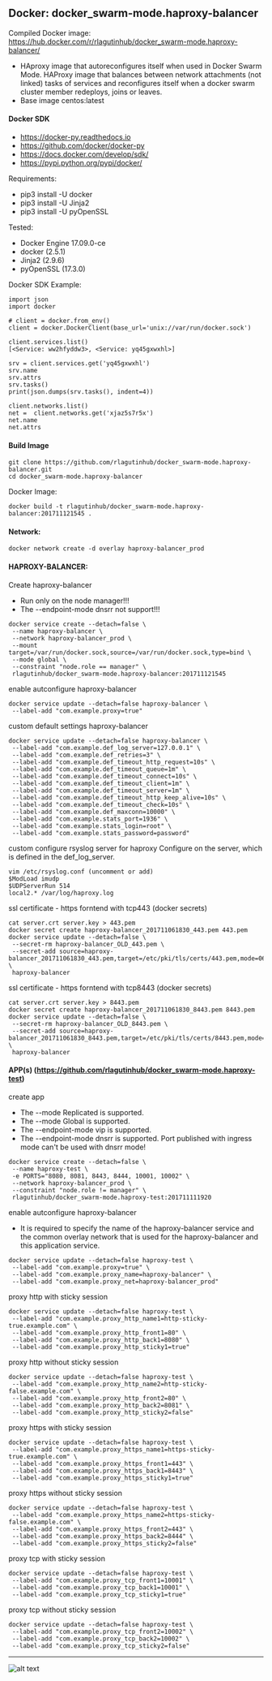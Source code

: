 ## Docker: docker_swarm-mode.haproxy-balancer

Compiled Docker image: https://hub.docker.com/r/rlagutinhub/docker_swarm-mode.haproxy-balancer/

-	HAproxy image that autoreconfigures itself when used in Docker Swarm Mode.
	HAProxy image that balances between network attachments (not linked) tasks of services and
	reconfigures itself when a docker swarm cluster member redeploys, joins or leaves.
-	Base image centos:latest

#### Docker SDK
- https://docker-py.readthedocs.io
- https://github.com/docker/docker-py
- https://docs.docker.com/develop/sdk/
- https://pypi.python.org/pypi/docker/

Requirements:
- pip3 install -U docker
- pip3 install -U Jinja2
- pip3 install -U pyOpenSSL

Tested:
- Docker Engine 17.09.0-ce
- docker (2.5.1)
- Jinja2 (2.9.6)
- pyOpenSSL (17.3.0)

Docker SDK Example:

```console
import json
import docker

# client = docker.from_env()
client = docker.DockerClient(base_url='unix://var/run/docker.sock')

client.services.list()
[<Service: ww2hfyddw3>, <Service: yq45gxwxhl>]

srv = client.services.get('yq45gxwxhl')
srv.name
srv.attrs
srv.tasks()
print(json.dumps(srv.tasks(), indent=4))

client.networks.list()
net =  client.networks.get('xjaz5s7r5x')
net.name
net.attrs
```

#### Build Image

```console
git clone https://github.com/rlagutinhub/docker_swarm-mode.haproxy-balancer.git
cd docker_swarm-mode.haproxy-balancer
```

Docker Image:

```console
docker build -t rlagutinhub/docker_swarm-mode.haproxy-balancer:201711121545 .
```

#### Network:

```console
docker network create -d overlay haproxy-balancer_prod
```

#### HAPROXY-BALANCER:

Create haproxy-balancer
- Run only on the node manager!!!
- The --endpoint-mode dnsrr not support!!!

```console
docker service create --detach=false \
 --name haproxy-balancer \
 --network haproxy-balancer_prod \
 --mount target=/var/run/docker.sock,source=/var/run/docker.sock,type=bind \
 --mode global \
 --constraint "node.role == manager" \
 rlagutinhub/docker_swarm-mode.haproxy-balancer:201711121545
```

enable autconfigure haproxy-balancer

```console
docker service update --detach=false haproxy-balancer \
 --label-add "com.example.proxy=true"
```

custom default settings haproxy-balancer

```console
docker service update --detach=false haproxy-balancer \
 --label-add "com.example.def_log_server=127.0.0.1" \
 --label-add "com.example.def_retries=3" \
 --label-add "com.example.def_timeout_http_request=10s" \
 --label-add "com.example.def_timeout_queue=1m" \
 --label-add "com.example.def_timeout_connect=10s" \
 --label-add "com.example.def_timeout_client=1m" \
 --label-add "com.example.def_timeout_server=1m" \
 --label-add "com.example.def_timeout_http_keep_alive=10s" \
 --label-add "com.example.def_timeout_check=10s" \
 --label-add "com.example.def_maxconn=10000" \
 --label-add "com.example.stats_port=1936" \
 --label-add "com.example.stats_login=root" \
 --label-add "com.example.stats_password=password"
```

custom configure rsyslog server for haproxy
Configure on the server, which is defined in the def_log_server.

```console
vim /etc/rsyslog.conf (uncomment or add)
$ModLoad imudp
$UDPServerRun 514
local2.* /var/log/haproxy.log
```

ssl certificate - https forntend with tcp443 (docker secrets)

```console
cat server.crt server.key > 443.pem
docker secret create haproxy-balancer_201711061830_443.pem 443.pem
docker service update --detach=false \
 --secret-rm haproxy-balancer_OLD_443.pem \
 --secret-add source=haproxy-balancer_201711061830_443.pem,target=/etc/pki/tls/certs/443.pem,mode=0644 \
 haproxy-balancer
```

ssl certificate - https forntend with tcp8443 (docker secrets)

```console
cat server.crt server.key > 8443.pem
docker secret create haproxy-balancer_201711061830_8443.pem 8443.pem
docker service update --detach=false \
 --secret-rm haproxy-balancer_OLD_8443.pem \
 --secret-add source=haproxy-balancer_201711061830_8443.pem,target=/etc/pki/tls/certs/8443.pem,mode=0644 \
 haproxy-balancer
```

####  APP(s) (https://github.com/rlagutinhub/docker_swarm-mode.haproxy-test)

create app

- The --mode Replicated is supported.
- The --mode Global is supported.
- The --endpoint-mode vip is supported.
- The --endpoint-mode dnsrr is supported. Port published with ingress mode can't be used with dnsrr mode!

```console
docker service create --detach=false \
 --name haproxy-test \
 -e PORTS="8080, 8081, 8443, 8444, 10001, 10002" \
 --network haproxy-balancer_prod \
 --constraint "node.role != manager" \
 rlagutinhub/docker_swarm-mode.haproxy-test:201711111920
```

enable autconfigure haproxy-balancer
- It is required to specify the name of the haproxy-balancer service and the common overlay network
that is used for the haproxy-balancer and this application service.

```console
docker service update --detach=false haproxy-test \
 --label-add "com.example.proxy=true" \
 --label-add "com.example.proxy_name=haproxy-balancer" \
 --label-add "com.example.proxy_net=haproxy-balancer_prod"
```

proxy http with sticky session

```console
docker service update --detach=false haproxy-test \
 --label-add "com.example.proxy_http_name1=http-sticky-true.example.com" \
 --label-add "com.example.proxy_http_front1=80" \
 --label-add "com.example.proxy_http_back1=8080" \
 --label-add "com.example.proxy_http_sticky1=true"
```

proxy http without sticky session

```console
docker service update --detach=false haproxy-test \
 --label-add "com.example.proxy_http_name2=http-sticky-false.example.com" \
 --label-add "com.example.proxy_http_front2=80" \
 --label-add "com.example.proxy_http_back2=8081" \
 --label-add "com.example.proxy_http_sticky2=false"
```

proxy https with sticky session

```console
docker service update --detach=false haproxy-test \
 --label-add "com.example.proxy_https_name1=https-sticky-true.example.com" \
 --label-add "com.example.proxy_https_front1=443" \
 --label-add "com.example.proxy_https_back1=8443" \
 --label-add "com.example.proxy_https_sticky1=true"
```

proxy https without sticky session

```console
docker service update --detach=false haproxy-test \
 --label-add "com.example.proxy_https_name2=https-sticky-false.example.com" \
 --label-add "com.example.proxy_https_front2=443" \
 --label-add "com.example.proxy_https_back2=8444" \
 --label-add "com.example.proxy_https_sticky2=false"
```

proxy tcp with sticky session

```console
docker service update --detach=false haproxy-test \
 --label-add "com.example.proxy_tcp_front1=10001" \
 --label-add "com.example.proxy_tcp_back1=10001" \
 --label-add "com.example.proxy_tcp_sticky1=true"
```

proxy tcp without sticky session

```console
docker service update --detach=false haproxy-test \
 --label-add "com.example.proxy_tcp_front2=10002" \
 --label-add "com.example.proxy_tcp_back2=10002" \
 --label-add "com.example.proxy_tcp_sticky2=false"
```

---

![alt text](https://github.com/rlagutinhub/docker_swarm-mode.haproxy-balancer/blob/master/screen.png)
